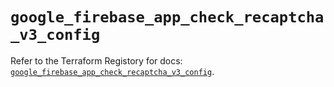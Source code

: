 # `google_firebase_app_check_recaptcha_v3_config`

Refer to the Terraform Registory for docs: [`google_firebase_app_check_recaptcha_v3_config`](https://registry.terraform.io/providers/hashicorp/google/5.26.0/docs/resources/firebase_app_check_recaptcha_v3_config).
